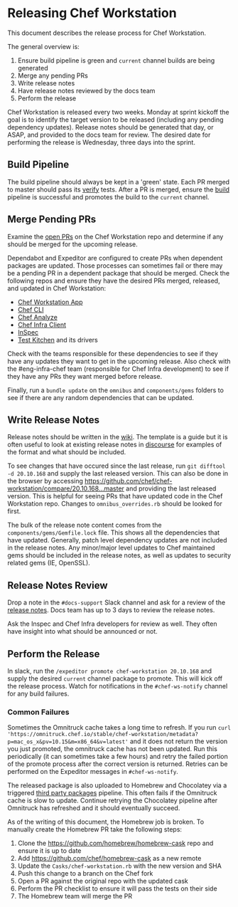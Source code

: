 # Releasing Chef Workstation

This document describes the release process for Chef Workstation.

The general overview is:

1. Ensure build pipeline is green and `current` channel builds are being generated
1. Merge any pending PRs
1. Write release notes
1. Have release notes reviewed by the docs team
1. Perform the release

Chef Workstation is released every two weeks. Monday at sprint kickoff the goal is to identify the target version to be released (including any pending dependency updates). Release notes should be generated that day, or ASAP, and provided to the docs team for review. The desired date for performing the release is Wednesday, three days into the sprint.

## Build Pipeline

The build pipeline should always be kept in a 'green' state. Each PR merged to master should pass its [verify](https://buildkite.com/chef/chef-chef-workstation-master-verify) tests. After a PR is merged, ensure the [build](https://buildkite.com/chef/chef-chef-workstation-master-omnibus-release) pipeline is successful and promotes the build to the `current` channel.

## Merge Pending PRs

Examine the [open PRs](https://github.com/chef/chef-workstation/pulls) on the Chef Workstation repo and determine if any should be merged for the upcoming release.

Dependabot and Expeditor are configured to create PRs when dependent packages are updated. Those processes can sometimes fail or there may be a pending PR in a dependent package that should be merged. Check the following repos and ensure they have the desired PRs merged, released, and updated in Chef Workstation:

* [Chef Workstation App](https://github.com/chef/chef-workstation-app)
* [Chef CLI](https://github.com/chef/chef-cli)
* [Chef Analyze](https://github.com/chef/chef-analyze/)
* [Chef Infra Client](https://github.com/chef/chef/)
* [InSpec](https://github.com/inspec/inspec/)
* [Test Kitchen](https://github.com/test-kitchen/test-kitchen/) and its drivers

Check with the teams responsible for these dependencies to see if they have any updates they want to get in the upcoming release. Also check with the #eng-infra-chef team (responsible for Chef Infra development) to see if they have any PRs they want merged before release.

Finally, run a `bundle update` on the `omnibus` and `components/gems` folders to see if there are any random dependencies that can be updated.

## Write Release Notes

Release notes should be written in the [wiki](https://github.com/chef/chef-workstation/wiki/Pending-Release-Notes). The template is a guide but it is often useful to look at existing release notes in [discourse](https://discourse.chef.io/search?expanded=true&q=Chef%20Workstation%20%23chef-release%20order%3Alatest) for examples of the format and what should be included.

To see changes that have occured since the last release, run `git difftool -d 20.10.168` and supply the last released version. This can also be done in the browser by accessing https://github.com/chef/chef-workstation/compare/20.10.168...master and providing the last released version. This is helpful for seeing PRs that have updated code in the Chef Workstation repo. Changes to `omnibus_overrides.rb` should be looked for first.

The bulk of the release note content comes from the `components/gems/Gemfile.lock` file. This shows all the dependencies that have updated. Generally, patch level dependency updates are not included in the release notes. Any minor/major level updates to Chef maintained gems should be included in the release notes, as well as updates to security related gems (IE, OpenSSL).

## Release Notes Review

Drop a note in the `#docs-support` Slack channel and ask for a review of the [release notes](https://github.com/chef/chef-workstation/wiki/Pending-Release-Notes). Docs team has up to 3 days to review the release notes.

Ask the Inspec and Chef Infra developers for review as well. They often have insight into what should be announced or not.

## Perform the Release

In slack, run the `/expeditor promote chef-workstation 20.10.168` and supply the desired `current` channel package to promote. This will kick off the release process. Watch for notifications in the `#chef-ws-notify` channel for any build failures.

### Common Failures

Sometimes the Omnitruck cache takes a long time to refresh. If you run `curl 'https://omnitruck.chef.io/stable/chef-workstation/metadata?p=mac_os_x&pv=10.15&m=x86_64&v=latest'` and it does not return the version you just promoted, the omnitruck cache has not been updated. Run this periodically (it can sometimes take a few hours) and retry the failed portion of the promote process after the correct version is returned. Retries can be performed on the Expeditor messages in `#chef-ws-notify`.

The released package is also uploaded to Homebrew and Chocolatey via a triggered [third party packages](https://buildkite.com/chef/chef-chef-workstation-master-third-party-packages) pipeline. This often fails if the Omnitruck cache is slow to update. Continue retrying the Chocolatey pipeline after Omnitruck has refreshed and it should eventually succeed.

As of the writing of this document, the Homebrew job is broken. To manually create the Homebrew PR take the following steps:

1. Clone the https://github.com/homebrew/homebrew-cask repo and ensure it is up to date
1. Add https://github.com/chef/homebrew-cask as a new remote
1. Update the `Casks/chef-workstation.rb` with the new version and SHA
1. Push this change to a branch on the Chef fork
1. Open a PR against the original repo with the updated cask
1. Perform the PR checklist to ensure it will pass the tests on their side
1. The Homebrew team will merge the PR
